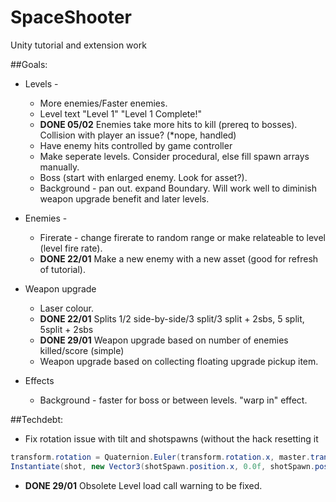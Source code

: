 # SpaceShooter
Unity tutorial and extension work

##Goals:
* Levels - 
  * More enemies/Faster enemies.
  * Level text "Level 1" "Level 1 Complete!"
  * **DONE 05/02** Enemies take more hits to kill (prereq to bosses). Collision with player an issue? (*nope, handled)
  * Have enemy hits controlled by game controller
  * Make seperate levels. Consider procedural, else fill spawn arrays manually.
  * Boss (start with enlarged enemy. Look for asset?).
  * Background - pan out. expand Boundary. Will work well to diminish weapon upgrade benefit and later levels.
  
* Enemies -
  * Firerate - change firerate to random range or make relateable to level (level  fire rate).
  * **DONE 22/01** Make a new enemy with a new asset (good for refresh of tutorial).
  
* Weapon upgrade
  * Laser colour.
  * **DONE 22/01** Splits 1/2 side-by-side/3 split/3 split + 2sbs, 5 split, 5split + 2sbs
  * **DONE 29/01** Weapon upgrade based on number of enemies killed/score (simple)
  * Weapon upgrade based on collecting floating upgrade pickup item.
  
* Effects
  * Background - faster for boss or between levels. "warp in" effect.

##Techdebt:

* Fix rotation issue with tilt and shotspawns (without the hack resetting it
```c#
transform.rotation = Quaternion.Euler(transform.rotation.x, master.transform.rotation.y, transform.rotation.x);
Instantiate(shot, new Vector3(shotSpawn.position.x, 0.0f, shotSpawn.position.z), new Quaternion(shotSpawn.transform.eulerAngles.x, 0.0f, shotSpawn.transform.eulerAngles.z));
```
* **DONE 29/01** Obsolete Level load call warning to be fixed.
